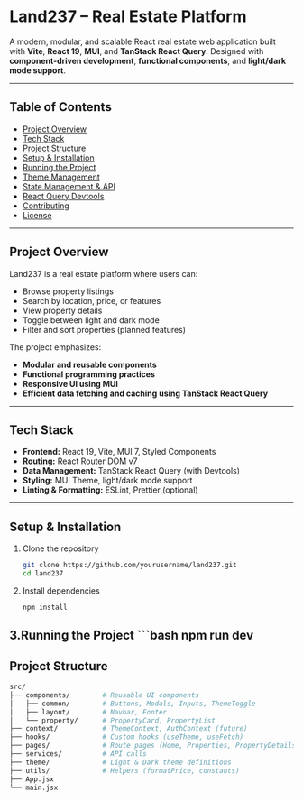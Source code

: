 # Land237 – Real Estate Platform

A modern, modular, and scalable React real estate web application built with **Vite**, **React 19**, **MUI**, and **TanStack React Query**. Designed with **component-driven development**, **functional components**, and **light/dark mode support**.

---

## Table of Contents

- [Project Overview](#project-overview)  
- [Tech Stack](#tech-stack)  
- [Project Structure](#project-structure)  
- [Setup & Installation](#setup--installation)  
- [Running the Project](#running-the-project)  
- [Theme Management](#theme-management)  
- [State Management & API](#state-management--api)  
- [React Query Devtools](#react-query-devtools)  
- [Contributing](#contributing)  
- [License](#license)  

---

## Project Overview

Land237 is a real estate platform where users can:  
- Browse property listings  
- Search by location, price, or features  
- View property details  
- Toggle between light and dark mode  
- Filter and sort properties (planned features)  

The project emphasizes:  
- **Modular and reusable components**  
- **Functional programming practices**  
- **Responsive UI using MUI**  
- **Efficient data fetching and caching using TanStack React Query**  

---

## Tech Stack

- **Frontend:** React 19, Vite, MUI 7, Styled Components  
- **Routing:** React Router DOM v7  
- **Data Management:** TanStack React Query (with Devtools)  
- **Styling:** MUI Theme, light/dark mode support  
- **Linting & Formatting:** ESLint, Prettier (optional)  

---
## Setup & Installation
1. Clone the repository
   ```bash
   git clone https://github.com/yourusername/land237.git
   cd land237

2. Install dependencies
   ```bash
   npm install

3.Running the Project
    ```bash
      npm run dev
------
## Project Structure

```bash
src/
├── components/        # Reusable UI components
│   ├── common/        # Buttons, Modals, Inputs, ThemeToggle
│   ├── layout/        # Navbar, Footer
│   └── property/      # PropertyCard, PropertyList
├── context/           # ThemeContext, AuthContext (future)
├── hooks/             # Custom hooks (useTheme, useFetch)
├── pages/             # Route pages (Home, Properties, PropertyDetails)
├── services/          # API calls
├── theme/             # Light & Dark theme definitions
├── utils/             # Helpers (formatPrice, constants)
├── App.jsx
└── main.jsx
